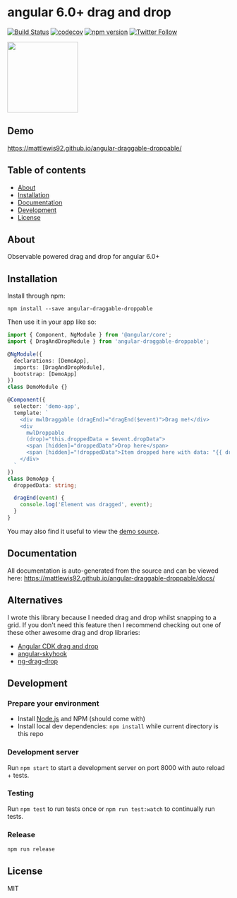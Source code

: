 # angular 6.0+ drag and drop

[![Build Status](https://travis-ci.org/mattlewis92/angular-draggable-droppable.svg?branch=master)](https://travis-ci.org/mattlewis92/angular-draggable-droppable)
[![codecov](https://codecov.io/gh/mattlewis92/angular-draggable-droppable/branch/master/graph/badge.svg)](https://codecov.io/gh/mattlewis92/angular-draggable-droppable)
[![npm version](https://badge.fury.io/js/angular-draggable-droppable.svg)](http://badge.fury.io/js/angular-draggable-droppable)
[![Twitter Follow](https://img.shields.io/twitter/follow/mattlewis92_.svg)](https://twitter.com/mattlewis92_)

<a href="https://www.patreon.com/mattlewis92">
	<img src="https://c5.patreon.com/external/logo/become_a_patron_button@2x.png" width="160">
</a>

## Demo

https://mattlewis92.github.io/angular-draggable-droppable/

## Table of contents

- [About](#about)
- [Installation](#installation)
- [Documentation](#documentation)
- [Development](#development)
- [License](#licence)

## About

Observable powered drag and drop for angular 6.0+

## Installation

Install through npm:

```
npm install --save angular-draggable-droppable
```

Then use it in your app like so:

```typescript
import { Component, NgModule } from '@angular/core';
import { DragAndDropModule } from 'angular-draggable-droppable';

@NgModule({
  declarations: [DemoApp],
  imports: [DragAndDropModule],
  bootstrap: [DemoApp]
})
class DemoModule {}

@Component({
  selector: 'demo-app',
  template: `
    <div mwlDraggable (dragEnd)="dragEnd($event)">Drag me!</div>
    <div
      mwlDroppable
      (drop)="this.droppedData = $event.dropData">
      <span [hidden]="droppedData">Drop here</span>
      <span [hidden]="!droppedData">Item dropped here with data: "{{ droppedData }}"!</span>
    </div>
  `
})
class DemoApp {
  droppedData: string;

  dragEnd(event) {
    console.log('Element was dragged', event);
  }
}
```

You may also find it useful to view the [demo source](https://github.com/mattlewis92/angular-draggable-droppable/tree/master/src/demo).

## Documentation

All documentation is auto-generated from the source and can be viewed here:
https://mattlewis92.github.io/angular-draggable-droppable/docs/

## Alternatives

I wrote this library because I needed drag and drop whilst snapping to a grid. If you don't need this feature then I recommend checking out one of these other awesome drag and drop libraries:

- [Angular CDK drag and drop](https://material.angular.io/cdk/drag-drop/overview)
- [angular-skyhook](https://github.com/cormacrelf/angular-skyhook)
- [ng-drag-drop](https://github.com/ObaidUrRehman/ng-drag-drop)

## Development

### Prepare your environment

- Install [Node.js](http://nodejs.org/) and NPM (should come with)
- Install local dev dependencies: `npm install` while current directory is this repo

### Development server

Run `npm start` to start a development server on port 8000 with auto reload + tests.

### Testing

Run `npm test` to run tests once or `npm run test:watch` to continually run tests.

### Release

```bash
npm run release
```

## License

MIT
